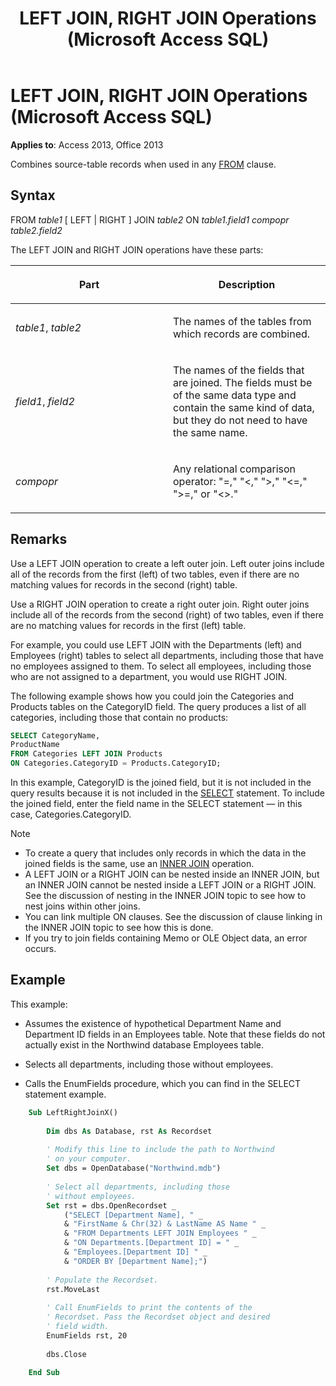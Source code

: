 ﻿---
title: LEFT JOIN, RIGHT JOIN Operations (Microsoft Access SQL)
TOCTitle: LEFT JOIN, RIGHT JOIN Operations (Microsoft Access SQL)
ms:assetid: 9c10525f-98b1-fd4f-8b40-07a32c5c6502
ms:mtpsurl: https://msdn.microsoft.com/library/Ff198084(v=office.15)
ms:contentKeyID: 48546586
ms.date: 09/18/2015
mtps_version: v=office.15
dev_langs:
- sql
---

# LEFT JOIN, RIGHT JOIN Operations (Microsoft Access SQL)

**Applies to**: Access 2013, Office 2013

Combines source-table records when used in any [FROM](https://msdn.microsoft.com/library/ff836674\(v=office.15\)) clause.

## Syntax

FROM *table1* \[ LEFT | RIGHT \] JOIN *table2* ON *table1.field1* *compopr table2.field2*

The LEFT JOIN and RIGHT JOIN operations have these parts:

<table>
<colgroup>
<col style="width: 50%" />
<col style="width: 50%" />
</colgroup>
<thead>
<tr class="header">
<th><p>Part</p></th>
<th><p>Description</p></th>
</tr>
</thead>
<tbody>
<tr class="odd">
<td><p><em>table1</em>, <em>table2</em></p></td>
<td><p>The names of the tables from which records are combined.</p></td>
</tr>
<tr class="even">
<td><p><em>field1</em>, <em>field2</em></p></td>
<td><p>The names of the fields that are joined. The fields must be of the same data type and contain the same kind of data, but they do not need to have the same name.</p></td>
</tr>
<tr class="odd">
<td><p><em>compopr</em></p></td>
<td><p>Any relational comparison operator: &quot;=,&quot; &quot;&lt;,&quot; &quot;&gt;,&quot; &quot;&lt;=,&quot; &quot;&gt;=,&quot; or &quot;&lt;&gt;.&quot;</p></td>
</tr>
</tbody>
</table>


## Remarks

Use a LEFT JOIN operation to create a left outer join. Left outer joins include all of the records from the first (left) of two tables, even if there are no matching values for records in the second (right) table.

Use a RIGHT JOIN operation to create a right outer join. Right outer joins include all of the records from the second (right) of two tables, even if there are no matching values for records in the first (left) table.

For example, you could use LEFT JOIN with the Departments (left) and Employees (right) tables to select all departments, including those that have no employees assigned to them. To select all employees, including those who are not assigned to a department, you would use RIGHT JOIN.

The following example shows how you could join the Categories and Products tables on the CategoryID field. The query produces a list of all categories, including those that contain no products:

```sql
SELECT CategoryName, 
ProductName 
FROM Categories LEFT JOIN Products 
ON Categories.CategoryID = Products.CategoryID;
```

In this example, CategoryID is the joined field, but it is not included in the query results because it is not included in the [SELECT](select-statement-microsoft-access-sql.md) statement. To include the joined field, enter the field name in the SELECT statement — in this case, Categories.CategoryID.

> [!NOTE]
> - To create a query that includes only records in which the data in the joined fields is the same, use an [INNER JOIN](inner-join-operation-microsoft-access-sql.md) operation.
> - A LEFT JOIN or a RIGHT JOIN can be nested inside an INNER JOIN, but an INNER JOIN cannot be nested inside a LEFT JOIN or a RIGHT JOIN. See the discussion of nesting in the INNER JOIN topic to see how to nest joins within other joins.
> - You can link multiple ON clauses. See the discussion of clause linking in the INNER JOIN topic to see how this is done.
> - If you try to join fields containing Memo or OLE Object data, an error occurs.

## Example

This example:
- Assumes the existence of hypothetical Department Name and Department ID fields in an Employees table. Note that these fields do not actually exist in the Northwind database Employees table.

- Selects all departments, including those without employees.

- Calls the EnumFields procedure, which you can find in the SELECT statement example.


```vb
    Sub LeftRightJoinX() 
     
        Dim dbs As Database, rst As Recordset 
     
        ' Modify this line to include the path to Northwind 
        ' on your computer. 
        Set dbs = OpenDatabase("Northwind.mdb") 
         
        ' Select all departments, including those  
        ' without employees. 
        Set rst = dbs.OpenRecordset _ 
            ("SELECT [Department Name], " _ 
            & "FirstName & Chr(32) & LastName AS Name " _ 
            & "FROM Departments LEFT JOIN Employees " _ 
            & "ON Departments.[Department ID] = " _ 
            & "Employees.[Department ID] " _ 
            & "ORDER BY [Department Name];") 
         
        ' Populate the Recordset. 
        rst.MoveLast 
         
        ' Call EnumFields to print the contents of the  
        ' Recordset. Pass the Recordset object and desired 
        ' field width. 
        EnumFields rst, 20 
     
        dbs.Close 
     
    End Sub
```
